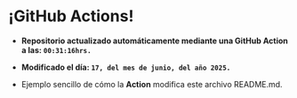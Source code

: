 # ¡GitHub Actions!
* **Repositorio actualizado automáticamente mediante una GitHub Action a las: `00:31:16hrs.`**
* **Modificado el día: `17, del mes de junio, del año 2025.`**

* Ejemplo sencillo de cómo la **Action** modifica este archivo README.md.
